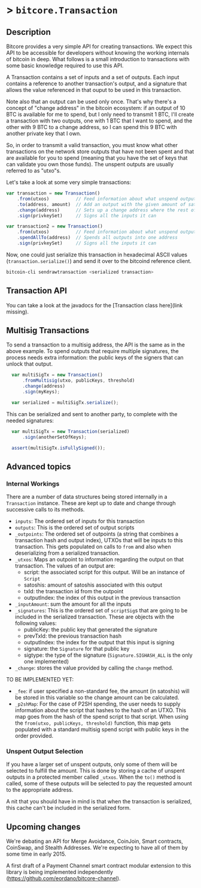 # > `bitcore.Transaction`

## Description

Bitcore provides a very simple API for creating transactions. We expect this
API to be accessible for developers without knowing the working internals of
bitcoin in deep. What follows is a small introduction to transactions with some
basic knowledge required to use this API.

A Transaction contains a set of inputs and a set of outputs. Each input
contains a reference to another transaction's output, and a signature
that allows the value referenced in that ouput to be used in this transaction.

Note also that an output can be used only once. That's why there's a concept of
"change address" in the bitcoin ecosystem: if an output of 10 BTC is available
for me to spend, but I only need to transmit 1 BTC, I'll create a transaction
with two outputs, one with 1 BTC that I want to spend, and the other with 9 BTC
to a change address, so I can spend this 9 BTC with another private key that I
own.

So, in order to transmit a valid transaction, you must know what other transactions 
on the network store outputs that have not been spent and that are available
for you to spend (meaning that you have the set of keys that can validate you
own those funds). The unspent outputs are usually referred to as "utxo"s.

Let's take a look at some very simple transactions:

```javascript
var transaction = new Transaction()
    .from(utxos)          // Feed information about what unspend outputs one can use
    .to(address, amount)  // Add an output with the given amount of satoshis
    .change(address)      // Sets up a change address where the rest of the funds will go
    .sign(privkeySet)     // Signs all the inputs it can

var transaction2 = new Transaction()
    .from(utxos)          // Feed information about what unspend outputs one can use
    .spendAllTo(address)  // Spends all outputs into one address
    .sign(privkeySet)     // Signs all the inputs it can
```

Now, one could just serialize this transaction in hexadecimal ASCII values
(`transaction.serialize()`) and send it over to the bitcoind reference client.

```bash
bitcoin-cli sendrawtransaction <serialized transaction>
```

## Transaction API

You can take a look at the javadocs for the [Transaction class here](link
missing).

## Multisig Transactions

To send a transaction to a multisig address, the API is the same as in the
above example. To spend outputs that require multiple signatures, the process
needs extra information: the public keys of the signers that can unlock that
output.

```javascript
  var multiSigTx = new Transaction()
      .fromMultisig(utxo, publicKeys, threshold)
      .change(address)
      .sign(myKeys);

  var serialized = multiSigTx.serialize();
```

This can be serialized and sent to another party, to complete with the needed
signatures:

```javascript
  var multiSigTx = new Transaction(serialized)
      .sign(anotherSetOfKeys);

  assert(multiSigTx.isFullySigned());
```

## Advanced topics

### Internal Workings

There are a number of data structures being stored internally in a
`Transaction` instance. These are kept up to date and change through successive
calls to its methods.

* `inputs`: The ordered set of inputs for this transaction
* `outputs`: This is the ordered set of output scripts
* `_outpoints`: The ordered set of outpoints (a string that combines a
  transaction hash and output index), UTXOs that will be inputs to this
  transaction. This gets populated on calls to `from` and also when
  deserializing from a serialized transaction.
* `_utxos`: Maps an outpoint to information regarding the output on that
  transaction. The values of an output are:
  - script: the associated script for this output. Will be an instance of
    `Script`
  - satoshis: amount of satoshis associated with this output
  - txId: the transaction id from the outpoint
  - outputIndex: the index of this output in the previous transaction
* `_inputAmount`: sum the amount for all the inputs
* `_signatures`: This is the ordered set of `scriptSig`s that are going to be
  included in the serialized transaction. These are objects with the following
  values:
  - publicKey: the public key that generated the signature 
  - prevTxId: the previous transaction hash
  - outputIndex: the index for the output that this input is signing
  - signature: the `Signature` for that public key
  - sigtype: the type of the signature (`Signature.SIGHASH_ALL` is the only one implemented)
* `_change`: stores the value provided by calling the `change` method.

TO BE IMPLEMENTED YET:
* `_fee`: if user specified a non-standard fee, the amount (in satoshis) will
  be stored in this variable so the change amount can be calculated.
* `_p2shMap`: For the case of P2SH spending, the user needs to supply
  information about the script that hashes to the hash of an UTXO. This map
  goes from the hash of the spend script to that script. When using the
  `from(utxo, publicKeys, threshold)` function, this map gets populated with a
  standard multisig spend script with public keys in the order provided.

### Unspent Output Selection

If you have a larger set of unspent outputs, only some of them will be selected
to fulfill the amount. This is done by storing a cache of unspent outputs in a
protected member called `_utxos`. When the `to()` method is called, some of
these outputs will be selected to pay the requested amount to the appropriate
address.

A nit that you should have in mind is that when the transaction is serialized,
this cache can't be included in the serialized form. 

## Upcoming changes

We're debating an API for Merge Avoidance, CoinJoin, Smart contracts, CoinSwap,
and Stealth Addresses. We're expecting to have all of them by some time in
early 2015.

A first draft of a Payment Channel smart contract modular extension to this
library is being implemented independently
(https://github.com/eordano/bitcore-channel). 
